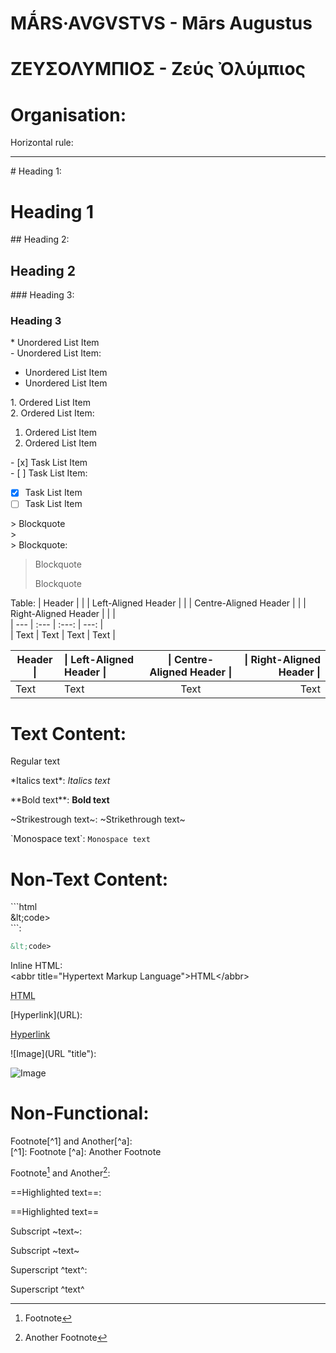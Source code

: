 # <span class="latin">MA᷄RS·AVGVSTVS - Mārs Augustus</span>

# <span class="greek">ΖΕΥΣΟΛΥΜΠΙΟΣ - Ζεύς Ὀλύμπιος</span>

# Organisation:

Horizontal rule:

---

\# Heading 1:
# Heading 1

\#\# Heading 2:
## Heading 2

\#\#\# Heading 3:
### Heading 3

\* Unordered List Item  
\- Unordered List Item:

* Unordered List Item
* Unordered List Item

&ZeroWidthSpace;1. Ordered List Item  
&ZeroWidthSpace;2. Ordered List Item:

1. Ordered List Item
2. Ordered List Item

\- \[x\] Task List Item  
\- \[ \] Task List Item:

- [x] Task List Item
- [ ] Task List Item

\> Blockquote  
\>  
\> Blockquote:

> Blockquote
>
> Blockquote

Table:
\| Header \| \| \| Left-Aligned Header \| \| \| Centre-Aligned Header \| \| \| Right-Aligned Header \| \| \|  
\| --- \| :--- \| :---: \| ---: \|  
\| Text \| Text \| Text \| Text \|

| Header \| | \| Left-Aligned Header \| | \| Centre-Aligned Header \| | \| Right-Aligned Header \| |  
| --- | :--- | :---: | ---: |  
| Text | Text | Text | Text |

# Text Content:

Regular text

\*Italics text\*:
*Italics text*

\*\*Bold text\*\*:
**Bold text**

&#126;Strikestrough text&#126;:
~Strikethrough text~

\`Monospace text\`:
`Monospace text`

# Non-Text Content:

\`\`\`html  
\&lt;code>  
\`\`\`:

```html
&lt;code>
```

Inline HTML:  
\<abbr title="Hypertext Markup Language">HTML\</abbr>

<abbr title="Hypertext Markup Language">HTML</abbr>

\[Hyperlink\](URL):

[Hyperlink](#)

\!\[Image\](URL "title"):

![Image](https://upload.wikimedia.org/wikipedia/en/thumb/8/80/Wikipedia-logo-v2.svg/263px-Wikipedia-logo-v2.svg.png "Image")

# Non-Functional:

Footnote\[^1\] and Another\[^a\]:  
\[^1\]: Footnote
\[^a\]: Another
  Footnote

Footnote[^1] and Another[^a]:  
[^1]: Footnote
[^a]: Another
  Footnote
  
\=\=Highlighted text\=\=:

==Highlighted text==

Subscript &#126;text&#126;:

Subscript ~text~


Superscript \^text\^:

Superscript ^text^